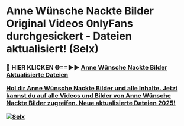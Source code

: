 # Anne Wünsche Nackte Bilder Original Videos 0nlyFans durchgesickert - Dateien aktualisiert! (8elx)

<h3>🔴 HIER KLICKEN 🌐==►► <a href="https://tinyurl.com/h6vf6nb8" rel="nofollow">Anne Wünsche Nackte Bilder Aktualisierte Dateien

Hol dir Anne Wünsche Nackte Bilder und alle Inhalte. Jetzt kannst du auf alle Videos und Bilder von Anne Wünsche Nackte Bilder zugreifen. Neue aktualisierte Dateien 2025!

[![8elx](https://i.imgur.com/sD4kR3V.gif)](https://tinyurl.com/h6vf6nb8)
